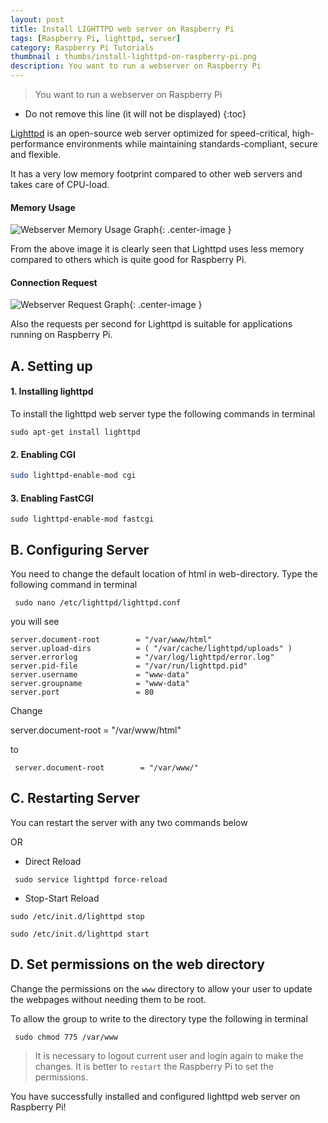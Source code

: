 ```yaml
---
layout: post
title: Install LIGHTTPD web server on Raspberry Pi
tags: [Raspberry Pi, lighttpd, server]
category: Raspberry Pi Tutorials
thumbnail : thumbs/install-lighttpd-on-raspberry-pi.png
description: You want to run a webserver on Raspberry Pi
---
```

>You want to run a webserver on Raspberry Pi

* Do not remove this line (it will not be displayed)
{:toc}

[Lighttpd](http://www.lighttpd.net/) is an open-source web server optimized for speed-critical, high-performance environments while maintaining standards-compliant, secure and flexible.

 It has a very low memory footprint compared to other web servers and takes care of CPU-load.


#### Memory Usage


 ![Webserver Memory Usage Graph]({{site.url}}/images/Webserver_memory_graph.png "Webserver Memory Usage Graph"){: .center-image }

 From the above image it is clearly seen that Lighttpd uses less memory compared to others which is quite good for Raspberry Pi.


#### Connection Request


 ![Webserver Request Graph]({{site.url}}/images/Webserver_requests_graph.png "Webserver Request Graph"){: .center-image }

Also the requests per second for Lighttpd is suitable for  applications running on Raspberry Pi.


## A. Setting up

#### 1. Installing lighttpd

To install the lighttpd web server type the following commands in terminal


```shell
sudo apt-get install lighttpd
```


#### 2. Enabling CGI


```sh
sudo lighttpd-enable-mod cgi
```


#### 3. Enabling FastCGI


```
sudo lighttpd-enable-mod fastcgi
```


## B. Configuring Server


You need to change the default location of html in web-directory.  Type the following command in terminal


```
 sudo nano /etc/lighttpd/lighttpd.conf
 ```


you will see


```apacheconf
server.document-root        = "/var/www/html"
server.upload-dirs          = ( "/var/cache/lighttpd/uploads" )
server.errorlog             = "/var/log/lighttpd/error.log"
server.pid-file             = "/var/run/lighttpd.pid"
server.username             = "www-data"
server.groupname            = "www-data"
server.port                 = 80
```

Change

server.document-root        = "/var/www/html"


to


```
 server.document-root        = "/var/www/"
 ```


## C. Restarting Server


You can restart the server with any two commands below


OR


* Direct Reload


```
 sudo service lighttpd force-reload
```


* Stop-Start Reload


```
sudo /etc/init.d/lighttpd stop

sudo /etc/init.d/lighttpd start
```


## D. Set permissions on the web directory

Change the permissions on the `www` directory to allow your user to update the webpages without needing them to be root.


 To allow the group to write to the directory type the following in terminal


```
 sudo chmod 775 /var/www
```

 > It is necessary to logout current user and login again to make the changes. It is better to `restart` the Raspberry Pi to set the permissions.

 You have successfully installed and configured lighttpd web server on Raspberry Pi!
